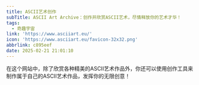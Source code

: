 ```yaml
---
title: ASCII艺术创作
subTitle: ASCII Art Archive：创作并欣赏ASCII艺术，尽情释放你的艺术才华！
tags:
  - 奇趣宇宙
link: 'https://www.asciiart.eu/'
icon: 'https://www.asciiart.eu/favicon-32x32.png'
abbrlink: c895eef
date: 2025-02-21 21:01:10
---
```


在这个网站中，除了欣赏各种精美的ASCII艺术作品外，你还可以使用创作工具来制作属于自己的ASCII艺术作品，发挥你的无限创意！
